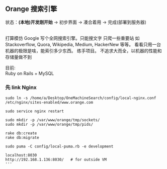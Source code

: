 ## Orange 搜索引擎
状态：__(本地)开发刚开始__ -> 初步界面 -> 凑合着用 -> 完成(部署到服务器)



<br/>
打算模仿 Google 写个全网搜索引擎。只能搜文字  
只爬一些重要站 如 Stackoverflow, Quora, Wikipedia, Medium, HackerNew 等等。  
看看只用一台机器的极限是啥，能索引多少东西。  
练手项目。  
不追求大而全，以机器的性能和存储量做不到  


目前:  
Ruby on Rails + MySQL  

### 先 link Nginx
```
sudo ln -s /home/a/Desktop/OneMachineSearch/config/local-nginx.conf  /etc/nginx/sites-enabled/www.orange.com

sudo service nginx restart

sudo mkdir -p /var/www/orange/tmp/sockets/
sudo mkdir -p /var/www/orange/tmp/pids/

rake db:create
rake db:migrate

sudo puma -C config/local-puma.rb -e development

localhost:8030
http://192.168.1.136:8030/   # for outside VM
'''






